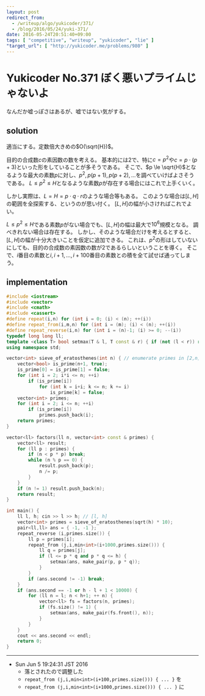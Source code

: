 ```yaml
---
layout: post
redirect_from:
  - /writeup/algo/yukicoder/371/
  - /blog/2016/05/24/yuki-371/
date: 2016-05-24T20:51:40+09:00
tags: [ "competitive", "writeup", "yukicoder", "lie" ]
"target_url": [ "http://yukicoder.me/problems/980" ]
---
```


# Yukicoder No.371 ぼく悪いプライムじゃないよ

なんだか嘘っぽさはあるが、嘘ではない気がする。

## solution

適当にする。定数倍大きめの$O(\sqrt{H})$。

目的の合成数$c$の素因数の数を考える。
基本的には$2$で、特に$c = p^2$や$c = p \cdot (p + 3)$といった形をしていることが多そうである。
そこで、$p \le \sqrt{H}$となるような最大の素数$p$に対し、$p^2, p (p + 1), p (p + 2), \dots$を調べていけばよさそうである。
$L \le p^2 \le H$となるような素数$p$が存在する場合にはこれで上手くいく。

しかし実際は、$L = H = p \cdot q \cdot r$のような場合等もある。
このような場合は$[L,H]$の範囲を全探索する、というのが思い付く。
$[L,H]$の幅が小さければこれでよい。

$L \le p^2 \le H$である素数$p$がない場合でも、$[L,H]$の幅は最大で$10^6$規模となる。
調べきれない場合は存在する。
しかし、そのような場合だけを考えるとすると、$[L,H]$の幅が十分大きいことを仮定に追加できる。
これは、$p^2$の形はしていないにしても、目的の合成数の素因数の数が$2$であるらしいということを導く。
そこで、$i$番目の素数と$i,i+1,\dots,i+100$番目の素数との積を全て試せば通ってしまう。

## implementation

``` c++
#include <iostream>
#include <vector>
#include <cmath>
#include <cassert>
#define repeat(i,n) for (int i = 0; (i) < (n); ++(i))
#define repeat_from(i,m,n) for (int i = (m); (i) < (n); ++(i))
#define repeat_reverse(i,n) for (int i = (n)-1; (i) >= 0; --(i))
typedef long long ll;
template <class T> bool setmax(T & l, T const & r) { if (not (l < r)) return false; l = r; return true; }
using namespace std;

vector<int> sieve_of_eratosthenes(int n) { // enumerate primes in [2,n] with O(n log log n)
    vector<bool> is_prime(n+1, true);
    is_prime[0] = is_prime[1] = false;
    for (int i = 2; i*i <= n; ++i)
        if (is_prime[i])
            for (int k = i+i; k <= n; k += i)
                is_prime[k] = false;
    vector<int> primes;
    for (int i = 2; i <= n; ++i)
        if (is_prime[i])
            primes.push_back(i);
    return primes;
}

vector<ll> factors(ll n, vector<int> const & primes) {
    vector<ll> result;
    for (ll p : primes) {
        if (n < p * p) break;
        while (n % p == 0) {
            result.push_back(p);
            n /= p;
        }
    }
    if (n != 1) result.push_back(n);
    return result;
}

int main() {
    ll l, h; cin >> l >> h; // [l, h]
    vector<int> primes = sieve_of_eratosthenes(sqrt(h) * 10);
    pair<ll,ll> ans = { -1, -1 };
    repeat_reverse (i,primes.size()) {
        ll p = primes[i];
        repeat_from (j,i,min<int>(i+1000,primes.size())) {
            ll q = primes[j];
            if (l <= p * q and p * q <= h) {
                setmax(ans, make_pair(p, p * q));
            }
        }
        if (ans.second != -1) break;
    }
    if (ans.second == -1 or h - l + 1 < 10000) {
        for (ll n = l; n < h+1; ++ n) {
            vector<ll> fs = factors(n, primes);
            if (fs.size() != 1) {
                setmax(ans, make_pair(fs.front(), n));
            }
        }
    }
    cout << ans.second << endl;
    return 0;
}
```

<hr>

-   Sun Jun  5 19:24:31 JST 2016
    -   落とされたので調整した
    -   `repeat_from (j,i,min<int>(i+100,primes.size())) { ... }` を
    -   `repeat_from (j,i,min<int>(i+1000,primes.size())) { ... }` に
